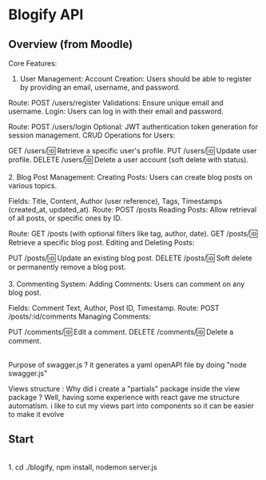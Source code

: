 # Blogify API

## Overview (from Moodle)

Core Features:
1. User Management:
Account Creation: Users should be able to register by providing an email, username, and password.

Route: POST /users/register
Validations: Ensure unique email and username.
Login: Users can log in with their email and password.

Route: POST /users/login
Optional: JWT authentication token generation for session management.
CRUD Operations for Users:

GET /users/:id: Retrieve a specific user's profile.
PUT /users/:id: Update user profile.
DELETE /users/:id: Delete a user account (soft delete with status). <br> <br>
2. Blog Post Management:
Creating Posts: Users can create blog posts on various topics.

Fields: Title, Content, Author (user reference), Tags, Timestamps (created_at, updated_at).
Route: POST /posts
Reading Posts: Allow retrieval of all posts, or specific ones by ID.

Route: GET /posts (with optional filters like tag, author, date).
GET /posts/:id: Retrieve a specific blog post.
Editing and Deleting Posts:

PUT /posts/:id: Update an existing blog post.
DELETE /posts/:id: Soft delete or permanently remove a blog post.  <br> <br>
3. Commenting System:
Adding Comments: Users can comment on any blog post.

Fields: Comment Text, Author, Post ID, Timestamp.
Route: POST /posts/:id/comments
Managing Comments:

PUT /comments/:id: Edit a comment.
DELETE /comments/:id: Delete a comment.
<br> <br> 

Purpose of swagger.js ? it generates a yaml openAPI file by doing "node swagger.js"

Views structure : Why did i create a "partials" package inside the view package ? Well, having some experience with react gave me structure automatism. i like to cut my views part into components so it can be easier to make it evolve

## Start
<br>
1. cd ./blogify, npm install, nodemon server.js